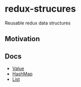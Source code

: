 # redux-strucures
Reusable redux data structures

## Motivation
## Docs

- [Value](https://github.com/thk2b/redux-structures/blob/master/src/Value/docs.md)
- [HashMap](https://github.com/thk2b/redux-structures/blob/master/src/HashMap/docs.md)
- [List](https://github.com/thk2b/redux-structures/blob/master/src/List/docs.md)
